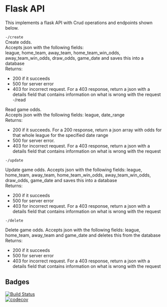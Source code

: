 # Flask API 

This implements a flask API with Crud operations and endpoints shown below.  
  
`-/create`  
Create odds.   
Accepts json with the following fields:   
league, home_team, away_team, home_team_win_odds, away_team_win_odds, draw_odds, game_date and saves this into a database  
Returns:   
- 200 if it succeeds
- 500 for server error
- 403 for incorrect request. For a 403 response, return a json with a details field that contains information on what is wrong with the request
-/read

Read game odds.   
Accepts json with the following fields: 
league, date_range  
Returns: 
- 200 if it succeeds. For a 200 response, return a json array with odds for that whole league for the specified date range
- 500 for server error.
- 403 for incorrect request. For a 403 response, return a json with a details field that contains information on what is wrong with the request

`-/update` 

Update game odds.
Accepts json with the following fields: 
league, home_team, away_team, home_team_win_odds, away_team_win_odds, draw_odds, game_date and saves this into a database  
Returns:
- 200 if it succeeds
- 500 for server error
- 403 for incorrect request. For a 403 response, return a json with a details field that contains information on what is wrong with the request

`-/delete`

Delete game odds.
Accepts json with the following fields: 
league, home_team, away_team and game_date and deletes this from the database  
Returns: 
- 200 if it succeeds
- 500 for server error
- 403 for incorrect request. For a 403 response, return a json with a details field that contains information on what is wrong with the request  
## Badges
[![Build Status](https://travis-ci.com/ashirafumiiro/Flask-API.svg?branch=master)](https://travis-ci.com/ashirafumiiro/Flask-API)  
[![codecov](https://codecov.io/gh/ashirafumiiro/Flask-API/branch/master/graph/badge.svg)](https://codecov.io/gh/ashirafumiiro/Flask-API)

